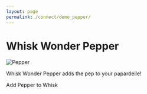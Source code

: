```yaml
---
layout: page
permalink: /connect/demo_pepper/
---
```


# Whisk Wonder Pepper

<div class="product">
  <img src="/connect/images/pepper_product.png" alt="Pepper">
  <br>
  <p>Whisk Wonder Pepper adds the pep to your papardelle!</p>
  <a data-whisk-widget
      data-whisk-product-text="Pepper"
      class="widget">
    <i class="fa fa-plus"></i>
    Add Pepper to Whisk
  </a>
</div>

<meta name="whisk-owner-id" content="d84ecba1-bfb1-4395-99f0-ae02910d4802">
<script async="true" src="//widget.whisk.com/assets/whiskbutton.js" type="text/javascript"></script>

